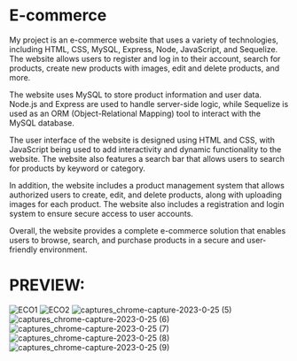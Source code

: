 # E-commerce
My project is an e-commerce website that uses a variety of technologies, including HTML, CSS, MySQL, Express, Node, JavaScript, and Sequelize. The website allows users to register and log in to their account, search for products, create new products with images, edit and delete products, and more.

The website uses MySQL to store product information and user data. Node.js and Express are used to handle server-side logic, while Sequelize is used as an ORM (Object-Relational Mapping) tool to interact with the MySQL database.

The user interface of the website is designed using HTML and CSS, with JavaScript being used to add interactivity and dynamic functionality to the website. The website also features a search bar that allows users to search for products by keyword or category.

In addition, the website includes a product management system that allows authorized users to create, edit, and delete products, along with uploading images for each product. The website also includes a registration and login system to ensure secure access to user accounts.

Overall, the website provides a complete e-commerce solution that enables users to browse, search, and purchase products in a secure and user-friendly environment.
# PREVIEW:
![ECO1](https://user-images.githubusercontent.com/83016257/214667587-00dfe8db-aff2-47ee-bd7b-0c13719ca537.png)
![ECO2](https://user-images.githubusercontent.com/83016257/214667594-ae7fe0dd-f883-4e3d-a1a1-c7982e709c7f.png)
![captures_chrome-capture-2023-0-25 (5)](https://user-images.githubusercontent.com/83016257/214667612-ea24541b-f661-412e-9dff-3d92b7be6fc3.png)
![captures_chrome-capture-2023-0-25 (6)](https://user-images.githubusercontent.com/83016257/214667617-ae790872-ae61-4f1f-94de-caa66156dd17.png)
![captures_chrome-capture-2023-0-25 (7)](https://user-images.githubusercontent.com/83016257/214667636-b041a674-7080-4309-a085-0d29ab0d4827.png)
![captures_chrome-capture-2023-0-25 (8)](https://user-images.githubusercontent.com/83016257/214667656-fc30c81a-f541-4cdf-ad5e-5a29e8452b64.png)
![captures_chrome-capture-2023-0-25 (9)](https://user-images.githubusercontent.com/83016257/214667668-62a738ee-7fcc-44bf-929b-ca5a2b1aba9e.png)
